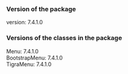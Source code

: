 ### Version of the package

version: 7.4.1.0

### Versions of the classes in the package

Menu: 7.4.1.0  
BootstrapMenu: 7.4.1.0  
TigraMenu: 7.4.1.0
